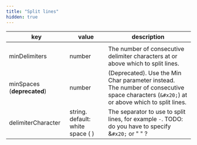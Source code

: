 ```yaml
---
title: "Split lines"
hidden: true
---
```




| key                        | value                                 | description                                                  |
| -------------------------- | ------------------------------------- | ------------------------------------------------------------ |
|                            |                                       |                                                              |
| minDelimiters              | number                                | The number of consecutive delimiter characters at or above which to split lines. |
| minSpaces (**deprecated**) | number                                | (Deprecated). Use the Min Char parameter instead.<br/>The number of consecutive space characters (`&#x20;`) at or above which to split lines. |
| delimiterCharacter         | string. default: white space (&#x20;) | The separator to use to split lines, for example `-`.  TODO: do you have to specify &`#x20;` or " " ? |

